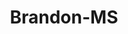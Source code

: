 ---
title: Brandon-MS
slug: brandon-ms
f_state:
- cms/state/mississippi.md
f_locations:
- cms/payday-loan/a-1-check-cashing-inc-568.md
- cms/payday-loan/advance-america-1959.md
- cms/payday-loan/all-american-check-cashing-3695.md
- cms/payday-loan/brandon-check-advance-5440.md
- cms/payday-loan/dollar-bills-cash-to-go-llc-16031.md
updated-on: '2024-05-30T13:41:28.615Z'
created-on: '2024-05-30T13:41:28.615Z'
published-on: '2024-05-30T13:54:32.469Z'
f_city: Brandon
layout: '[city].html'
tags: city
---